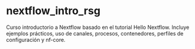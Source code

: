 # nextflow_intro_rsg
Curso introductorio a Nextflow basado en el tutorial Hello Nextflow. Incluye ejemplos prácticos, uso de canales, procesos, contenedores, perfiles de configuración y nf-core.
